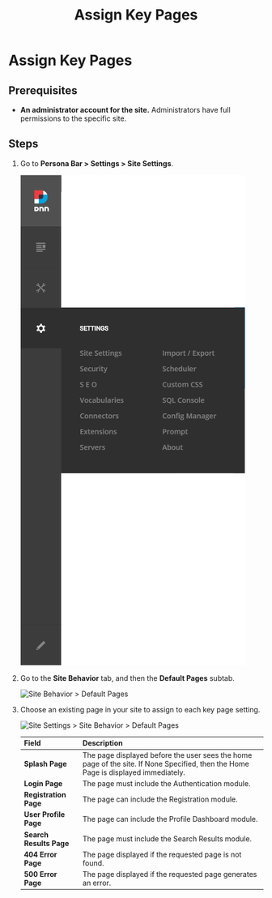 ﻿---
uid: assign-key-pages
locale: en
title: Assign Key Pages
dnnversion: 09.02.00
related-topics: update-site-info,add-metadata-to-pages,configure-messaging,access-web-config,configure-check-for-new-version,participate-in-improvement-program,configure-html-editor,administrators-extensions-overview,administrators-connectors-overview,administrators-search-overview,administrators-vocabularies-overview
---

# Assign Key Pages

## Prerequisites

*   **An administrator account for the site.** Administrators have full permissions to the specific site.

## Steps

1.  Go to **Persona Bar \> Settings \> Site Settings**.
    
    ![Persona Bar > Settings > Site Settings](/images/scr-pbar-host-Settings-E91-platform.png)
    
2.  Go to the **Site Behavior** tab, and then the **Default Pages** subtab.
    
    ![Site Behavior > Default Pages](/images/scr-pbtabs-host-Settings-SiteSettings-SiteBehavior-DefaultPages-E90.png)
    
3.  Choose an existing page in your site to assign to each key page setting.
    
      
    
    ![Site Settings > Site Behavior > Default Pages](/images/scr-SiteSettings-SiteBehavior-DefaultPages-E90.png)
    
      
    
    |**Field**|**Description**|
    |---|---|
    |<strong>Splash Page</strong>|The page displayed before the user sees the home page of the site. If None Specified, then the Home Page is displayed immediately.|
    |<strong>Login Page</strong>|The page must include the Authentication module.|
    |<strong>Registration Page</strong>|The page can include the Registration module.|
    |<strong>User Profile Page</strong>|The page can include the Profile Dashboard module.|
    |<strong>Search Results Page</strong>|The page must include the Search Results module.|
    |<strong>404 Error Page</strong>|The page displayed if the requested page is not found.|
    |<strong>500 Error Page</strong>|The page displayed if the requested page generates an error.|
